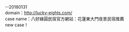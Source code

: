 --20180131<br>
domain：http://lucky-eights.com/<br>
case name：八好緣圓民宿官方網站：花蓮東大門夜景民宿推薦<br>
new case！<br>
